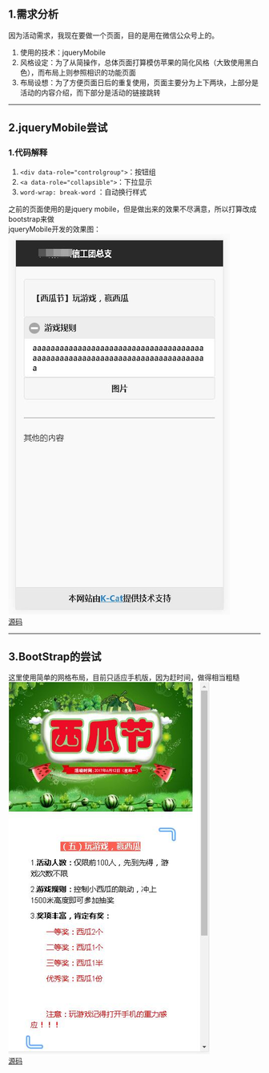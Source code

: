 ## 1.需求分析  

因为活动需求，我现在要做一个页面，目的是用在微信公众号上的。  
1. 使用的技术：jqueryMobile  
2. 风格设定：为了从简操作，总体页面打算模仿苹果的简化风格（大致使用黑白色），而布局上则参照相识的功能页面  
3. 布局设想：为了方便页面日后的重复使用，页面主要分为上下两块，上部分是活动的内容介绍，而下部分是活动的链接跳转  

---
## 2.jqueryMobile尝试  
### 1.代码解释  
1. ``<div data-role="controlgroup">``：按钮组  
2. ``<a data-role="collapsible">``：下拉显示  
3. ``word-wrap: break-word`` ：自动换行样式  

之前的页面使用的是jquery mobile，但是做出来的效果不尽满意，所以打算改成bootstrap来做  
jqueryMobile开发的效果图：  
![](../image/p1.jpg)  
[源码](../SourceCode/xigua.html)  

---

## 3.BootStrap的尝试 
这里使用简单的网格布局，目前只适应手机版，因为赶时间，做得相当粗糙     
![](../image/p2.jpg)  
[源码](../SourceCode/xigua_2.html)  
